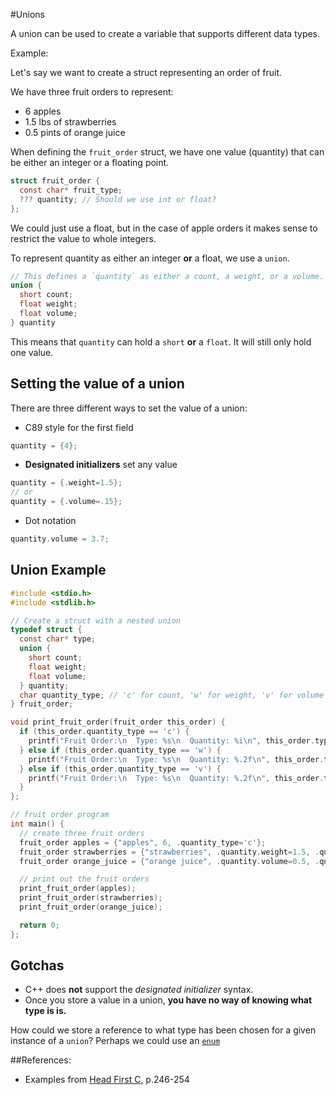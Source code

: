 #Unions

A union can be used to create a variable that supports different data types.

Example:

Let's say we want to create a struct representing an order of fruit.

We have three fruit orders to represent:
 - 6 apples
 - 1.5 lbs of strawberries
 - 0.5 pints of orange juice

When defining the `fruit_order` struct, we have one value (quantity) that can
be either an integer or a floating point.

```c
struct fruit_order {
  const char* fruit_type;
  ??? quantity; // Should we use int or float?
};
```

We could just use a float, but in the case of apple orders it makes sense to
restrict the value to whole integers.

To represent quantity as either an integer **or** a float, we use a `union`.

```c
// This defines a `quantity` as either a count, a weight, or a volume.
union {
  short count;
  float weight;
  float volume;
} quantity
```

This means that `quantity` can hold a `short` **or** a `float`. It will
still only hold one value.

## Setting the value of a union
There are three different ways to set the value of a union:

 * C89 style for the first field
```c
quantity = {4};
```
 * **Designated initializers** set any value
```c
quantity = {.weight=1.5};
// or
quantity = {.volume=.15};
```
 * Dot notation
```c
quantity.volume = 3.7;
```

## Union Example
```c
#include <stdio.h>
#include <stdlib.h>

// Create a struct with a nested union
typedef struct {
  const char* type;
  union {
    short count;
    float weight;
    float volume;
  } quantity;
  char quantity_type; // 'c' for count, 'w' for weight, 'v' for volume
} fruit_order;

void print_fruit_order(fruit_order this_order) {
  if (this_order.quantity_type == 'c') {
    printf("Fruit Order:\n  Type: %s\n  Quantity: %i\n", this_order.type, this_order.quantity.count);
  } else if (this_order.quantity_type == 'w') {
    printf("Fruit Order:\n  Type: %s\n  Quantity: %.2f\n", this_order.type, this_order.quantity.weight);
  } else if (this_order.quantity_type == 'v') {
    printf("Fruit Order:\n  Type: %s\n  Quantity: %.2f\n", this_order.type, this_order.quantity.volume);
  }
};

// fruit order program
int main() {
  // create three fruit orders
  fruit_order apples = {"apples", 6, .quantity_type='c'};
  fruit_order strawberries = {"strawberries", .quantity.weight=1.5, .quantity_type='w'};
  fruit_order orange_juice = {"orange juice", .quantity.volume=0.5, .quantity_type='v'};

  // print out the fruit orders
  print_fruit_order(apples);
  print_fruit_order(strawberries);
  print_fruit_order(orange_juice);

  return 0;
};
```

## Gotchas
 - C++ does **not** support the *designated initializer* syntax.
 - Once you store a value in a union, **you have no way of knowing what type is is.**

How could we store a reference to what type has been chosen for a given
instance of a `union`? Perhaps we could use an [`enum`][enum-notes]

##References:
 - Examples from [Head First C][head-first-c-book], p.246-254

[head-first-c-book]: http://www.amazon.com/Head-First-C-David-Griffiths/dp/1449399916
[enum-notes]: ./enum.md
